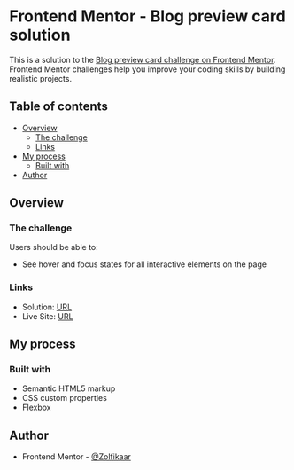 # Frontend Mentor - Blog preview card solution

This is a solution to the [Blog preview card challenge on Frontend Mentor](https://www.frontendmentor.io/challenges/blog-preview-card-ckPaj01IcS). Frontend Mentor challenges help you improve your coding skills by building realistic projects.

## Table of contents

- [Overview](#overview)
  - [The challenge](#the-challenge)
  - [Links](#links)
- [My process](#my-process)
  - [Built with](#built-with)
- [Author](#author)

## Overview

### The challenge

Users should be able to:

- See hover and focus states for all interactive elements on the page

### Links

- Solution: [URL](https://your-solution-url.com)
- Live Site: [URL](https://zolfikaar.github.io/Blog-preview-card/)

## My process

### Built with

- Semantic HTML5 markup
- CSS custom properties
- Flexbox

## Author

- Frontend Mentor - [@Zolfikaar](https://www.frontendmentor.io/profile/Zolfikaar)
